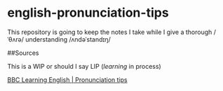 english-pronunciation-tips
==========================

This repository is going to keep the notes I take while I give a thorough /ˈθʌrə/ understanding /ʌndəˈstandɪŋ/

##Sources

This is a WIP or should I say LIP (*learning* in process)

[BBC Learning English | Pronunciation tips][url-bbc]



[url-bbc]: http://www.bbc.co.uk/worldservice/learningenglish/grammar/pron/
